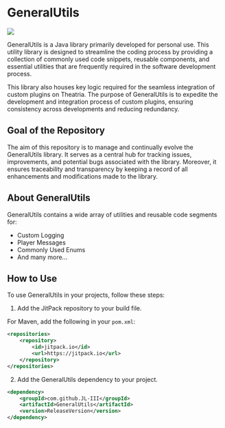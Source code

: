 # GeneralUtils

[![](https://jitpack.io/v/JL-III/GeneralUtils.svg)](https://jitpack.io/#JL-III/GeneralUtils)

GeneralUtils is a Java library primarily developed for personal use. This utility library is designed to streamline the coding process by providing a collection of commonly used code snippets, reusable components, and essential utilities that are frequently required in the software development process.

This library also houses key logic required for the seamless integration of custom plugins on Theatria. The purpose of GeneralUtils is to expedite the development and integration process of custom plugins, ensuring consistency across developments and reducing redundancy.

## Goal of the Repository

The aim of this repository is to manage and continually evolve the GeneralUtils library. It serves as a central hub for tracking issues, improvements, and potential bugs associated with the library. Moreover, it ensures traceability and transparency by keeping a record of all enhancements and modifications made to the library.

## About GeneralUtils

GeneralUtils contains a wide array of utilities and reusable code segments for:

- Custom Logging
- Player Messages
- Commonly Used Enums
- And many more...

## How to Use

To use GeneralUtils in your projects, follow these steps:

1. Add the JitPack repository to your build file.

For Maven, add the following in your `pom.xml`:

```xml
<repositories>
    <repository>
        <id>jitpack.io</id>
        <url>https://jitpack.io</url>
    </repository>
</repositories>
```
2. Add the GeneralUtils dependency to your project.
```xml
<dependency>
    <groupId>com.github.JL-III</groupId>
    <artifactId>GeneralUtils</artifactId>
    <version>ReleaseVersion</version>
</dependency>
```